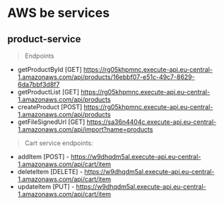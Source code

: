 # AWS be services

## product-service
> Endpoints
- getProductById [GET] https://rg05khpmnc.execute-api.eu-central-1.amazonaws.com/api/products/16ebbf07-e51c-49c7-8629-6da7bbf3d8f7
- getProductList [GET] https://rg05khpmnc.execute-api.eu-central-1.amazonaws.com/api/products
- createProduct [POST] https://rg05khpmnc.execute-api.eu-central-1.amazonaws.com/api/products
- getFileSignedUrl [GET] https://sa36n4404c.execute-api.eu-central-1.amazonaws.com/api/import?name=products

> Cart service endpoints:
- addItem [POST] - https://w9dhqdm5al.execute-api.eu-central-1.amazonaws.com/api/cart/item
- deleteItem [DELETE] - https://w9dhqdm5al.execute-api.eu-central-1.amazonaws.com/api/cart/item
- updateItem [PUT] - https://w9dhqdm5al.execute-api.eu-central-1.amazonaws.com/api/cart/item
